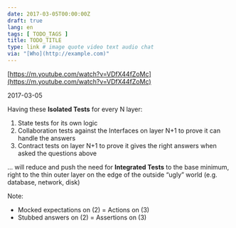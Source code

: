 ```yaml
---
date: 2017-03-05T00:00:00Z
draft: true
lang: en
tags: [ TODO_TAGS ]
title: TODO_TITLE
type: link # image quote video text audio chat
via: "[Who](http://example.com)"
---
```



[https://m.youtube.com/watch?v=VDfX44fZoMc](https://m.youtube.com/watch?v=VDfX44fZoMc)

2017-03-05

Having these **Isolated Tests** for every N layer:

1. State tests for its own logic
2. Collaboration tests against the Interfaces on layer N+1 to prove it can handle the answers
3. Contract tests on layer N+1 to prove it gives the right answers when asked the questions above

… will reduce and push the need for **Integrated Tests** to the base minimum, right to the thin outer layer on the edge of the outside “ugly” world (e.g. database, network, disk)

Note:
- Mocked expectations on (2) = Actions on (3)
- Stubbed answers on (2) = Assertions on (3)
